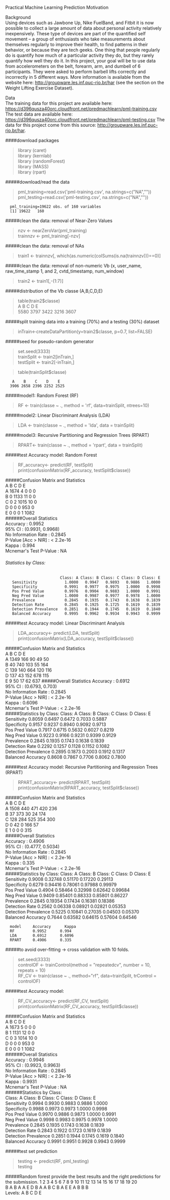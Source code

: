 Practical Machine Learning Prediction Motivation

Background  
Using devices such as Jawbone Up, Nike FuelBand, and Fitbit it is now possible to collect a large amount of data about personal activity relatively inexpensively. These type of devices are part of the quantified self movement – a group of enthusiasts who take measurements about themselves regularly to improve their health, to find patterns in their behavior, or because they are tech geeks. One thing that people regularly do is quantify how much of a particular activity they do, but they rarely quantify how well they do it. In this project, your goal will be to use data from accelerometers on the belt, forearm, arm, and dumbell of 6 participants. They were asked to perform barbell lifts correctly and incorrectly in 5 different ways. More information is available from the website here: http://groupware.les.inf.puc-rio.br/har (see the section on the Weight Lifting Exercise Dataset). 

Data   
The training data for this project are available here: 
https://d396qusza40orc.cloudfront.net/predmachlearn/pml-training.csv
The test data are available here: 
https://d396qusza40orc.cloudfront.net/predmachlearn/pml-testing.csv
The data for this project come from this source: http://groupware.les.inf.puc-rio.br/har.

####download packages
> library (caret)  
> library (kernlab)  
> library (randomForest)  
> library (MASS)  
> library (rpart)

#####download/read the data
> pml_training=read.csv('pml-training.csv', na.strings=c("NA",""))  
> pml_testing=read.csv('pml-testing.csv', na.strings=c("NA",""))  

      pml_training=19622 obs. of 160 variables  
      [1] 19622   160

#####clean the data: removal of Near-Zero Values  
> nzv <- nearZeroVar(pml_training)     
> trainnzv <- pml_training[-nzv]  

#####clean the data: removal of NAs  
> train1 <- trainnzv[, which(as.numeric(colSums(is.na(trainnzv)))==0)]   

#####clean the data: removal of non-numeric Vb (x, user_name, raw_time_stamp 1, and 2, cvtd_timestamp, num_window)  
> train2 <- train1[,-(1:7)]

#####distribution of the Vb classe (A,B,C,D,E)  
> table(train2$classe)  
       A    B    C    D    E    
      5580 3797 3422 3216 3607  

#####split training data into a training (70%) and a testing (30%) dataset  
> inTrain<-createDataPartition(y=train2$classe,
                             p=0.7, list=FALSE)  
                             
#####seed for pseudo-random generator
> set.seed(3333)  
> trainSplit <- train2[inTrain,]  
> testSplit <- train2[-inTrain,]  

> table(trainSplit$classe) 

       A    B    C    D    E  
      3906 2658 2396 2252 2525 

#####model1: Random Forest (RF)
> RF <- train(classe ~ ., method = 'rf', data=trainSplit, ntrees=10)  

#####model2: Linear Discriminant Analysis (LDA)
> LDA <- train(classe ~ ., method = 'lda', data = trainSplit)   

#####model3: Recursive Partitioning and Regression Trees (RPART)
> RPART<- train(classe ~ ., method = 'rpart', data = trainSplit)  

#####test Accuracy model: Random Forest
> RF_accuracy<- predict(RF, testSplit)  
> print(confusionMatrix(RF_accuracy, testSplit$classe))  

#####Confusion Matrix and Statistics      
          A     B    C    D    E  
      A 1674    4    0    0    0  
      B    0 1133   11    0    0  
      C    0    2 1015   10    0  
      D    0    0    0  953    0  
      E    0    0    0    1 1082  
######Overall Statistics  
               Accuracy : 0.9952          
                 95% CI : (0.9931, 0.9968)   
    No Information Rate : 0.2845          
    P-Value [Acc > NIR] : < 2.2e-16       
                   Kappa : 0.994           
                   Mcnemar's Test P-Value : NA        
 ###### Statistics by Class:
                            Class: A Class: B Class: C Class: D Class: E
       Sensitivity            1.0000   0.9947   0.9893   0.9886   1.0000  
       Specificity            0.9991   0.9977   0.9975   1.0000   0.9998  
       Pos Pred Value         0.9976   0.9904   0.9883   1.0000   0.9991  
       Neg Pred Value         1.0000   0.9987   0.9977   0.9978   1.0000  
       Prevalence             0.2845   0.1935   0.1743   0.1638   0.1839  
       Detection Rate         0.2845   0.1925   0.1725   0.1619   0.1839  
       Detection Prevalence   0.2851   0.1944   0.1745   0.1619   0.1840  
       Balanced Accuracy      0.9995   0.9962   0.9934   0.9943   0.9999  

#####test Accuracy model: Linear Discriminant Analysis
> LDA_accuracy<- predict(LDA, testSplit)  
> print(confusionMatrix(LDA_accuracy, testSplit$classe))  

#####Confusion Matrix and Statistics  
             A    B    C    D    E  
         A 1349  166   90   49   50  
         B   40  740  103   55  164  
         C  139  140  664  120  116  
         D  137   43  152  678  115  
         E    9   50   17   62  637
#####Overall Statistics
               Accuracy : 0.6912         
                 95% CI : (0.6793, 0.703)  
    No Information Rate : 0.2845         
    P-Value [Acc > NIR] : < 2.2e-16      
                  Kappa : 0.6096         
                  Mcnemar's Test P-Value : < 2.2e-16      
#####Statistics by Class:
                           Class: A Class: B Class: C Class: D Class: E  
      Sensitivity            0.8059   0.6497   0.6472   0.7033   0.5887  
      Specificity            0.9157   0.9237   0.8940   0.9092   0.9713  
      Pos Pred Value         0.7917   0.6715   0.5632   0.6027   0.8219  
      Neg Pred Value         0.9223   0.9166   0.9231   0.9399   0.9129  
      Prevalence             0.2845   0.1935   0.1743   0.1638   0.1839  
      Detection Rate         0.2292   0.1257   0.1128   0.1152   0.1082  
      Detection Prevalence   0.2895   0.1873   0.2003   0.1912   0.1317  
      Balanced Accuracy      0.8608   0.7867   0.7706   0.8062   0.7800  

#####test Accuracy model: Recursive Partitioning and Regression Trees (RPART)
> RPART_accuracy<- predict(RPART, testSplit)  
> print(confusionMatrix(RPART_accuracy, testSplit$classe)) 

#####Confusion Matrix and Statistics  
              A    B    C    D    E  
         A 1508  440  471  420  236  
         B   37  373   30   24  174  
         C  128  284  525  354  300  
         D    0   42    0  166   57  
         E    1    0    0    0  315  
#####Overall Statistics  
               Accuracy : 0.4906          
                 95% CI : (0.4777, 0.5034)  
         No Information Rate : 0.2845          
         P-Value [Acc > NIR] : < 2.2e-16      
         Kappa : 0.335           
         Mcnemar's Test P-Value : < 2.2e-16       
#####Statistics by Class:
                           Class: A Class: B Class: C Class: D Class: E  
      Sensitivity            0.9008  0.32748  0.51170  0.17220  0.29113  
      Specificity            0.6279  0.94416  0.78061  0.97988  0.99979  
      Pos Pred Value         0.4904  0.58464  0.32998  0.62642  0.99684  
      Neg Pred Value         0.9409  0.85401  0.88333  0.85801  0.86227  
      Prevalence             0.2845  0.19354  0.17434  0.16381  0.18386  
      Detection Rate         0.2562  0.06338  0.08921  0.02821  0.05353  
      Detection Prevalence   0.5225  0.10841  0.27035  0.04503  0.05370  
      Balanced Accuracy      0.7644  0.63582  0.64615  0.57604  0.64546  

      model     Accuracy 	  Kappa
      RF        0.9952      0.994
      LDA       0.6912      0.6096 
      RPART     0.4906      0.335

#####to avoid over-fitting -> cross validation with 10 folds.
> set.seed(3333)   
> controlOF <- trainControl(method = "repeatedcv", number = 10, repeats = 10)  
> RF_CV <- train(classe ~ ., method="rf",  data=trainSplit, trControl = controlOF)

#####test Accuracy model:  
> RF_CV_accuracy<- predict(RF_CV, testSplit) 
> print(confusionMatrix(RF_CV_accuracy, testSplit$classe))  

#####Confusion Matrix and Statistics  
              A    B    C    D    E  
         A 1673    5    0    0    0  
         B    1 1131   12    0    0  
         C    0    3 1014   10    0  
         D    0    0    0  953    0  
         E    0    0    0    1 1082  
######Overall Statistics  
                Accuracy : 0.9946          
                 95% CI : (0.9923, 0.9963)  
    No Information Rate : 0.2845          
    P-Value [Acc > NIR] : < 2.2e-16       
                  Kappa : 0.9931          
                  Mcnemar's Test P-Value : NA              
######Statistics by Class:  
                           Class: A Class: B Class: C Class: D Class: E  
      Sensitivity            0.9994   0.9930   0.9883   0.9886   1.0000  
      Specificity            0.9988   0.9973   0.9973   1.0000   0.9998  
      Pos Pred Value         0.9970   0.9886   0.9873   1.0000   0.9991  
      Neg Pred Value         0.9998   0.9983   0.9975   0.9978   1.0000  
      Prevalence             0.2845   0.1935   0.1743   0.1638   0.1839  
      Detection Rate         0.2843   0.1922   0.1723   0.1619   0.1839  
      Detection Prevalence   0.2851   0.1944   0.1745   0.1619   0.1840  
      Balanced Accuracy      0.9991   0.9951   0.9928   0.9943   0.9999  

#####test set prediction
> testing <- predict(RF, pml_testing)   
> testing  

#####Random forest provide the best results and the right predictions for the submission.
       1  2  3  4  5  6  7  8  9 10 11 12 13 14 15 16 17 18 19 20   
       B  A  B  A  A  E  D  B  A  A  B  C  B  A  E  E  A  B  B  B   
       Levels: A B C D E  
